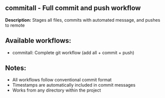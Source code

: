 ## commitall - Full commit and push workflow
**Description:** Stages all files, commits with automated message, and pushes to remote

## Available workflows:
- commitall: Complete git workflow (add all + commit + push)

## Notes:
- All workflows follow conventional commit format
- Timestamps are automatically included in commit messages
- Works from any directory within the project